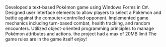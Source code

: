 Developed a text-based Pokémon game using Windows Forms in C#.
Designed user interface elements to allow players to select a Pokémon and battle against the computer-controlled opponent.
Implemented game mechanics including turn-based combat, health tracking, and random encounters.
Utilized object-oriented programming principles to manage Pokémon attributes and actions.
the project had a max of 20MB limit
The game rules are in the game itself
enjoy!
